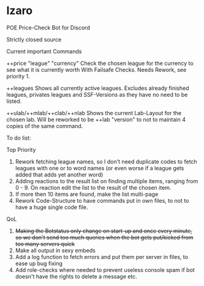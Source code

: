 # Izaro
 POE Price-Check Bot for Discord

Strictly closed source

Current important Commands

++price "league" "currency"
Check the chosen league for the currency to see what it is currently worth
With Failsafe Checks. Needs Rework, see priority 1.

++leagues
Shows all currently active leagues. Excludes already finished leagues, privates leagues and SSF-Versions as they have no need to be listed.

++ulab/++mlab/++clab/++nlab
Shows the current Lab-Layout for the chosen lab. Will be reworked to be ++lab "version" to not to maintain 4 copies of the same command.


To do list:

Top Priority

1. Rework fetching league names, so I don't need duplicate codes to fetch leagues with one or to word names (or even worse if a league gets added that adds yet another word)
2. Adding reactions to the result list on finding multiple items, ranging from 0 - 9. On reaction edit the list to the result of the chosen item.
3. If more then 10 items are found, make the list multi-page
4. Rework Code-Structure to have commands put in own files, to not to have a huge single code file.

QoL

1. ~~Making the Botstatus only change on start-up and once every minute, so we don't send too much queries when the bot gets put/kicked from too many servers quick~~
2. Make all output in sexy embeds
3. Add a log function to fetch errors and put them per server in files, to ease up bug fixing
4. Add role-checks where needed to prevent useless console spam if bot doesn't have the rights to delete a message etc.